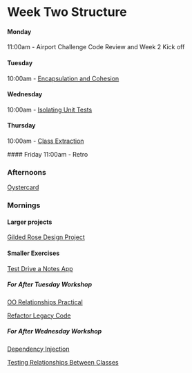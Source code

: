 # Week Two Structure

#### Monday
11:00am - Airport Challenge Code Review and Week 2 Kick off

#### Tuesday
10:00am - [Encapsulation and Cohesion](https://diode.makersacademy.com/students/neoeno/projects/370
)

#### Wednesday
10:00am - [Isolating Unit Tests](https://diode.makersacademy.com/students/samjones1001/projects/1738)

#### Thursday
10:00am - [Class Extraction](https://diode.makersacademy.com/students/samjones1001/projects/1740?github_login=samjones1001)

#### Friday
11:00am - Retro

### Afternoons
[Oystercard](../../oystercard)

### Mornings

#### Larger projects
[Gilded Rose Design Project](https://diode.makersacademy.com/students/neoeno/projects/1732)

#### Smaller Exercises

[Test Drive a Notes App](https://diode.makersacademy.com/students/neoeno/projects/13 )

##### For After Tuesday Workshop

[OO Relationships Practical](https://github.com/makersacademy/skills-workshops/blob/master/practicals/object_oriented_design/oo_relationships.md)

[Refactor Legacy Code](https://diode.makersacademy.com/students/EdwardAndress/projects/977)

##### For After Wednesday Workshop

[Dependency Injection](https://github.com/makersacademy/skills-workshops/blob/master/practicals/object_oriented_design/dependency_injection.md)

[Testing Relationships Between Classes](https://github.com/neoeno/testing_relationships_between_classes)
